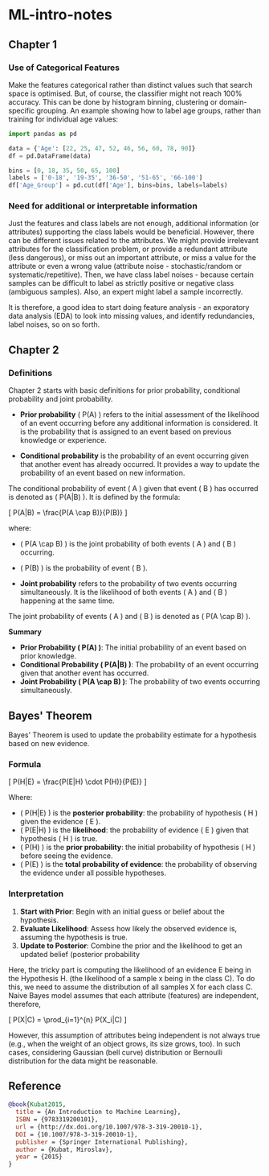 # ML-intro-notes

## Chapter 1
### Use of Categorical Features
Make the features categorical rather than distinct values such that search space is optimised. But, of course, the classifier might not reach 100% accuracy.
This can be done by histogram binning, clustering or domain-specific grouping. An example showing how to label age groups, rather than training for individual age values:


```python
import pandas as pd

data = {'Age': [22, 25, 47, 52, 46, 56, 60, 78, 90]}
df = pd.DataFrame(data)

bins = [0, 18, 35, 50, 65, 100]
labels = ['0-18', '19-35', '36-50', '51-65', '66-100']
df['Age_Group'] = pd.cut(df['Age'], bins=bins, labels=labels)
```

### Need for additional or interpretable information
Just the features and class labels are not enough, additional information (or attributes) supporting the class labels would be beneficial. However, there can be different issues related to the attributes. We might provide irrelevant attributes for the classification problem, or provide a redundant attribute (less dangerous), or miss out an important attribute, or miss a value for the attribute or even a wrong value (attribute noise - stochastic/random or systematic/repetitive). Then, we have class label noises - because certain samples can be difficult to label as strictly positive or negative class (ambiguous samples). Also, an expert might label a sample incorrectly. 

It is therefore, a good idea to start doing feature analysis - an exporatory data analysis (EDA) to look into missing values, and identify redundancies, label noises, so on so forth.

## Chapter 2 

### Definitions
Chapter 2 starts with basic definitions for prior probability, conditional probability and joint probability.

- **Prior probability** \( P(A) \) refers to the initial assessment of the likelihood of an event occurring before any additional information is considered. It is the probability that is assigned to an event based on previous knowledge or experience.

- **Conditional probability** is the probability of an event occurring given that another event has already occurred. It provides a way to update the probability of an event based on new information.

The conditional probability of event \( A \) given that event \( B \) has occurred is denoted as \( P(A|B) \). It is defined by the formula:

\[ P(A|B) = \frac{P(A \cap B)}{P(B)} \]

where:
- \( P(A \cap B) \) is the joint probability of both events \( A \) and \( B \) occurring.
- \( P(B) \) is the probability of event \( B \).

- **Joint probability** refers to the probability of two events occurring simultaneously. It is the likelihood of both events \( A \) and \( B \) happening at the same time.

The joint probability of events \( A \) and \( B \) is denoted as \( P(A \cap B) \).

**Summary**

- **Prior Probability \( P(A) \)**: The initial probability of an event based on prior knowledge.
- **Conditional Probability \( P(A|B) \)**: The probability of an event occurring given that another event has occurred.
- **Joint Probability \( P(A \cap B) \)**: The probability of two events occurring simultaneously.

## Bayes' Theorem

Bayes' Theorem is used to update the probability estimate for a hypothesis based on new evidence.

### Formula

\[ P(H|E) = \frac{P(E|H) \cdot P(H)}{P(E)} \]

Where:
- \( P(H|E) \) is the **posterior probability**: the probability of hypothesis \( H \) given the evidence \( E \).
- \( P(E|H) \) is the **likelihood**: the probability of evidence \( E \) given that hypothesis \( H \) is true.
- \( P(H) \) is the **prior probability**: the initial probability of hypothesis \( H \) before seeing the evidence.
- \( P(E) \) is the **total probability of evidence**: the probability of observing the evidence under all possible hypotheses.

### Interpretation

1. **Start with Prior**: Begin with an initial guess or belief about the hypothesis.
2. **Evaluate Likelihood**: Assess how likely the observed evidence is, assuming the hypothesis is true.
3. **Update to Posterior**: Combine the prior and the likelihood to get an updated belief (posterior probability

Here, the tricky part is computing the likelihood of an evidence E being in the Hypothesis H. (the likelihood of a sample x being in the class C).
To do this, we need to assume the distribution of all samples X for each class C. Naive Bayes model assumes that each attribute (features) are independent, therefore, 

\[ P(X|C) = \prod_{i=1}^{n} P(X_i|C) \]

However, this assumption of attributes being independent is not always true (e.g., when the weight of an object grows, its size grows, too). In such cases, considering Gaussian (bell curve) distribution or Bernoulli distribution for the data might be reasonable.

### 

## Reference

```bibtex
@book{Kubat2015,
  title = {An Introduction to Machine Learning},
  ISBN = {9783319200101},
  url = {http://dx.doi.org/10.1007/978-3-319-20010-1},
  DOI = {10.1007/978-3-319-20010-1},
  publisher = {Springer International Publishing},
  author = {Kubat, Miroslav},
  year = {2015}
}
```
